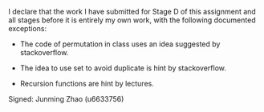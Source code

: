 I declare that the work I have submitted for Stage D of this assignment and all stages before it is entirely my own work, with the following documented exceptions:

* The code of permutation in class <Board> uses an idea suggested by stackoverflow.

* The idea to use set to avoid duplicate is hint by stackoverflow.

* Recursion functions are hint by lectures.

Signed: Junming Zhao (u6633756)
